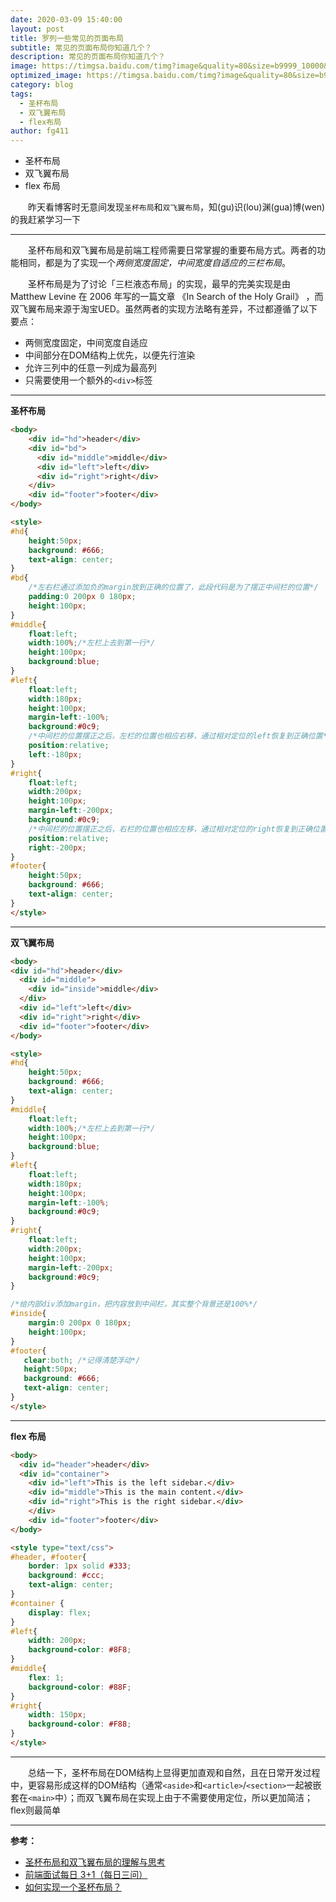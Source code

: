 ```yaml
---
date: 2020-03-09 15:40:00
layout: post
title: 罗列一些常见的页面布局
subtitle: 常见的页面布局你知道几个？
description: 常见的页面布局你知道几个？
image: https://timgsa.baidu.com/timg?image&quality=80&size=b9999_10000&sec=1578046469146&di=24b211897ae2ce4b99f4c04c8cbfaced&imgtype=0&src=http%3A%2F%2Fattimg.dospy.com%2Fimg%2Fday_110923%2F20110923_0dd4df9e10e0aabdb8aaoGPSl0x9i9p6.jpg
optimized_image: https://timgsa.baidu.com/timg?image&quality=80&size=b9999_10000&sec=1583843054234&di=dd8592aebe0534e386d90900abc4fc4f&imgtype=0&src=http%3A%2F%2Fpic1.win4000.com%2Fwallpaper%2Fc%2F583b9bbdaa9e9.jpg
category: blog
tags:
  - 圣杯布局
  - 双飞翼布局
  - flex布局
author: fg411
---
```


 - 圣杯布局
 - 双飞翼布局
 - flex 布局
 
　　昨天看博客时无意间发现`圣杯布局`和`双飞翼布局`，知(gu)识(lou)渊(gua)博(wen)的我赶紧学习一下

------

　　圣杯布局和双飞翼布局是前端工程师需要日常掌握的重要布局方式。两者的功能相同，都是为了实现一个*两侧宽度固定，中间宽度自适应的三栏布局*。

　　圣杯布局是为了讨论「三栏液态布局」的实现，最早的完美实现是由 Matthew Levine 在 2006 年写的一篇文章 《In Search of the Holy Grail》 ，而双飞翼布局来源于淘宝UED。虽然两者的实现方法略有差异，不过都遵循了以下要点：
*   两侧宽度固定，中间宽度自适应
*   中间部分在DOM结构上优先，以便先行渲染
*   允许三列中的任意一列成为最高列
*   只需要使用一个额外的`<div>`标签

------

 **圣杯布局**
```html
<body>
    <div id="hd">header</div>
    <div id="bd">
      <div id="middle">middle</div>
      <div id="left">left</div>
      <div id="right">right</div>
    </div>
    <div id="footer">footer</div>
</body>

<style>
#hd{
    height:50px;
    background: #666;
    text-align: center;
}
#bd{
    /*左右栏通过添加负的margin放到正确的位置了，此段代码是为了摆正中间栏的位置*/
    padding:0 200px 0 180px;
    height:100px;
}
#middle{
    float:left;
    width:100%;/*左栏上去到第一行*/
    height:100px;
    background:blue;
}
#left{
    float:left;
    width:180px;
    height:100px;
    margin-left:-100%;
    background:#0c9;
    /*中间栏的位置摆正之后，左栏的位置也相应右移，通过相对定位的left恢复到正确位置*/
    position:relative;
    left:-180px;
}
#right{
    float:left;
    width:200px;
    height:100px;
    margin-left:-200px;
    background:#0c9;
    /*中间栏的位置摆正之后，右栏的位置也相应左移，通过相对定位的right恢复到正确位置*/
    position:relative;
    right:-200px;
}
#footer{
    height:50px;
    background: #666;
    text-align: center;
}
</style>
```

------

**双飞翼布局**
```html
<body>
<div id="hd">header</div> 
  <div id="middle">
    <div id="inside">middle</div>
  </div>
  <div id="left">left</div>
  <div id="right">right</div>
  <div id="footer">footer</div>
</body>

<style>
#hd{
    height:50px;
    background: #666;
    text-align: center;
}
#middle{
    float:left;
    width:100%;/*左栏上去到第一行*/     
    height:100px;
    background:blue;
}
#left{
    float:left;
    width:180px;
    height:100px;
    margin-left:-100%;
    background:#0c9;
}
#right{
    float:left;
    width:200px;
    height:100px;
    margin-left:-200px;
    background:#0c9;
}

/*给内部div添加margin，把内容放到中间栏，其实整个背景还是100%*/ 
#inside{
    margin:0 200px 0 180px;
    height:100px;
}
#footer{  
   clear:both; /*记得清楚浮动*/  
   height:50px;     
   background: #666;    
   text-align: center; 
} 
</style>
```

------
**flex 布局**

```html
<body>
  <div id="header">header</div>
  <div id="container">
    <div id="left">This is the left sidebar.</div>
	<div id="middle">This is the main content.</div>
	<div id="right">This is the right sidebar.</div>
	</div>
	<div id="footer">footer</div>
</body>

<style type="text/css">
#header, #footer{
	border: 1px solid #333;
    background: #ccc;
    text-align: center;
}
#container {
	display: flex;
}
#left{
	width: 200px;
	background-color: #8F8;
}
#middle{
	flex: 1;
	background-color: #88F;
}
#right{
	width: 150px;
	background-color: #F88;
}
</style>
```

------

　　总结一下，圣杯布局在DOM结构上显得更加直观和自然，且在日常开发过程中，更容易形成这样的DOM结构（通常`<aside>`和`<article>`/`<section>`一起被嵌套在`<main>`中）；而双飞翼布局在实现上由于不需要使用定位，所以更加简洁；flex则最简单

------
**参考：**

- [圣杯布局和双飞翼布局的理解与思考](https://www.jianshu.com/p/81ef7e7094e8)
- [前端面试每日 3+1（每日三问）](https://github.com/haizlin/fe-interview)
- [如何实现一个圣杯布局？](https://segmentfault.com/a/1190000017540629)
